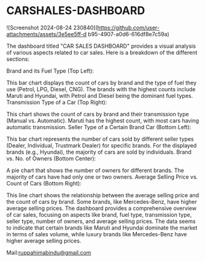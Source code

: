 # CARSHALES-DASHBOARD
![Screenshot 2024-08-24 230840](https://github.com/user-attachments/assets/3e5ee5ff-d
b95-4907-a0d6-616df8e7c59a)

The dashboard titled "CAR SALES DASHBOARD" provides a visual analysis of various aspects related to car sales. Here is a breakdown of the different sections:

Brand and its Fuel Type (Top Left):

This bar chart displays the count of cars by brand and the type of fuel they use (Petrol, LPG, Diesel, CNG).
The brands with the highest counts include Maruti and Hyundai, with Petrol and Diesel being the dominant fuel types.
Transmission Type of a Car (Top Right):

This chart shows the count of cars by brand and their transmission type (Manual vs. Automatic).
Maruti has the highest count, with most cars having automatic transmission.
Seller Type of a Certain Brand Car (Bottom Left):

This bar chart represents the number of cars sold by different seller types (Dealer, Individual, Trustmark Dealer) for specific brands.
For the displayed brands (e.g., Hyundai), the majority of cars are sold by individuals.
Brand vs. No. of Owners (Bottom Center):

A pie chart that shows the number of owners for different brands.
The majority of cars have had only one or two owners.
Average Selling Price vs. Count of Cars (Bottom Right):

This line chart shows the relationship between the average selling price and the count of cars by brand.
Some brands, like Mercedes-Benz, have higher average selling prices.
The dashboard provides a comprehensive overview of car sales, focusing on aspects like brand, fuel type, transmission type, seller type, number of owners, and average selling prices. The data seems to indicate that certain brands like Maruti and Hyundai dominate the market in terms of sales volume, while luxury brands like Mercedes-Benz have higher average selling prices.



Mail:ruppahimabindu@gmail.com
